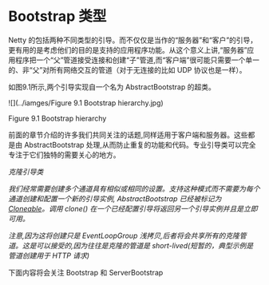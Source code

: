 Bootstrap 类型
====

Netty 的包括两种不同类型的引导。而不仅仅是当作的“服务器”和“客户”的引导，更有用的是考虑他们的目的是支持的应用程序功能。从这个意义上讲,“服务器”应用程序把一个“父”管道接受连接和创建“子”管道,而“客户端”很可能只需要一个单一的、非“父”对所有网络交互的管道（对于无连接的比如 UDP 协议也是一样）。

如图9.1所示,两个引导实现自一个名为 AbstractBootstrap 的超类。

![](../iamges/Figure 9.1 Bootstrap hierarchy.jpg)

Figure 9.1 Bootstrap hierarchy

前面的章节介绍的许多我们共同关注的话题,同样适用于客户端和服务器。这些都是由 AbstractBootstrap 处理,从而防止重复的功能和代码。专业引导类可以完全专注于它们独特的需要关心的地方。

*克隆引导类*

*我们经常需要创建多个通道具有相似或相同的设置。支持这种模式而不需要为每个通道创建和配置一个新的引导实例, AbstractBootstrap  已经被标记为 [Cloneable](http://docs.oracle.com/javase/7/docs/api/java/lang/Cloneable.html)。调用 clone() 在一个已经配置引导将返回另一个引导实例并且是立即可用。*

*注意,因为这将创建只是 EventLoopGroup 浅拷贝,后者将会共享所有的克隆管道。这是可以接受的,因为往往是克隆的管道是 short-lived(短暂的，典型示例是管道创建用于 HTTP 请求)*

下面内容将会关注 Bootstrap 和 ServerBootstrap